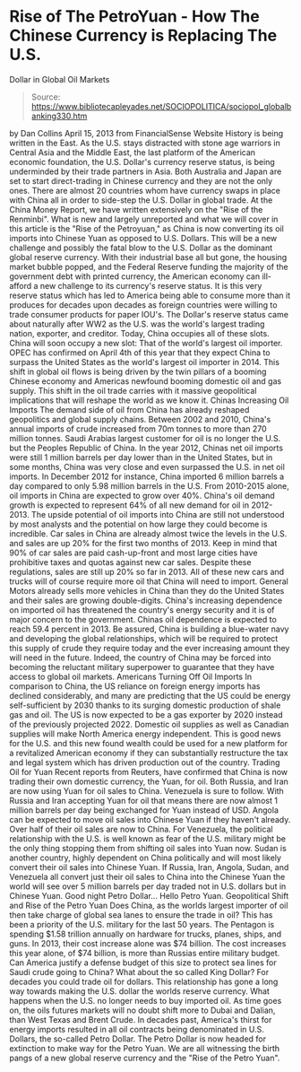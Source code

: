 # Rise of The PetroYuan - How The Chinese Currency is Replacing The U.S. 
Dollar in Global Oil Markets

> Source: https://www.bibliotecapleyades.net/SOCIOPOLITICA/sociopol_globalbanking330.htm

by Dan Collins
April 15, 2013
from
FinancialSense Website
History is being written in the East.
As the
U.S. stays distracted with stone age warriors in Central Asia and the Middle
East, the last platform of the American economic foundation, the U.S.
Dollar's currency reserve status, is being underminded by their trade
partners in Asia.
Both Australia and Japan are set to start
direct-trading in Chinese currency and they are not the only ones. There are
almost 20 countries whom have currency swaps in place with China all in
order to side-step the U.S. Dollar in global trade.
At the China Money Report, we have written
extensively on the "Rise of the Renminbi".
What is new and largely unreported and what we
will cover in this article is the "Rise of the Petroyuan," as China is now
converting its oil imports into Chinese Yuan as opposed to U.S. Dollars.
This will be a new challenge and possibly the fatal blow to the U.S. Dollar
as the dominant global reserve currency.
With their industrial base all but gone, the housing market bubble popped,
and
the Federal Reserve funding the majority of the government debt
with printed currency, the American economy can ill-afford a new challenge
to its currency's reserve status. It is this very reserve status which has
led to America being able to consume more than it produces for decades upon
decades as foreign countries were willing to trade consumer products for
paper
IOU's.
The Dollar's reserve status came about naturally
after WW2 as the U.S. was the world's largest trading nation, exporter, and
creditor. Today, China occupies all of these slots.
China will soon occupy a new slot: That of the world's largest oil importer.
OPEC has confirmed on April 4th of this year
that they expect China to surpass the United States as the world's largest
oil importer in 2014. This shift in global oil flows is being driven by the
twin pillars of a booming Chinese economy and Americas newfound booming
domestic oil and gas supply.
This shift in the oil trade carries with it
massive geopolitical implications that will reshape the world as we know it.
Chinas Increasing Oil
Imports
The demand side of oil from China has already reshaped geopolitics and
global supply chains.
Between 2002 and 2010, China's annual imports of crude
increased from 70m tonnes to more than 270 million tonnes. Saudi Arabias
largest customer for oil is no longer the U.S. but the Peoples Republic of
China. In the year 2012, Chinas net oil imports were still 1 million
barrels per day lower than in the United States, but in some months, China
was very close and even surpassed the U.S. in net oil imports.
In December
2012 for instance, China imported 6 million barrels a day compared to only
5.98 million barrels in the U.S. From 2010-2015 alone, oil imports in China
are expected to grow over 40%. China's oil demand growth is expected to
represent 64% of all new demand for oil in 2012-2013.
The upside potential of oil imports into China are still not understood by
most analysts and the potential on how large they could become is
incredible.
Car sales in China are already almost twice the levels in the
U.S. and sales are up 20% for the first two months of 2013. Keep in mind
that 90% of car sales are paid cash-up-front and most large cities have
prohibitive taxes and quotas against new car sales.
Despite these
regulations, sales are still up 20% so far in 2013. All of these new cars
and trucks will of course require more oil that China will need to import.
General Motors already sells more vehicles in China than they do the United
States and their sales are growing double-digits.
China's increasing dependence on imported oil has threatened the country's
energy security and it is of major concern to the government. Chinas oil
dependence is expected to reach 59.4 percent in 2013.
Be assured, China is
building a blue-water navy and developing the global relationships, which
will be required to protect this supply of crude they require today and the
ever increasing amount they will need in the future.
Indeed, the country of
China may be forced into becoming the reluctant military superpower to
guarantee that they have access to global oil markets.
Americans Turning Off
Oil Imports
In comparison to China, the US reliance on foreign energy imports has
declined considerably, and many are predicting that the US could be energy
self-sufficient by 2030 thanks to its surging domestic production of shale
gas and oil.
The US is now expected to be a gas exporter by 2020 instead of
the previously projected 2022. Domestic oil supplies as well as Canadian
supplies will make North America energy independent.
This is good news for
the U.S. and this new found wealth could be used for a new platform for a
revitalized American economy if they can substantially restructure the tax and
legal system which has driven production out of the country.
Trading Oil for Yuan
Recent reports from Reuters, have confirmed that China is now trading their
own domestic currency, the Yuan, for oil.
Both Russia, and Iran are now
using Yuan for oil sales to China. Venezuela is sure to follow.
With Russia
and Iran accepting Yuan for oil that means there are now almost 1 million
barrels per day being exchanged for Yuan instead of USD.
Angola can be
expected to move oil sales into Chinese Yuan if they haven't already. Over
half of their oil sales are now to China.
For Venezuela, the political
relationship with the U.S. is well known as fear of the U.S. military might
be the only thing stopping them from shifting oil sales into Yuan now.
Sudan
is another country, highly dependent on China politically and will most
likely convert their oil sales into Chinese Yuan.
If Russia, Iran, Angola, Sudan, and Venezuela all convert just their oil
sales to China into the Chinese Yuan the world will see over 5 million
barrels per day traded not in U.S. dollars but in Chinese Yuan.
Good night
Petro Dollar... Hello Petro Yuan.
Geopolitical Shift and Rise
of the Petro Yuan
Does China, as the worlds largest importer of oil then take charge of
global sea lanes to ensure the trade in oil?
This has been a priority of the
U.S. military for the last 50 years. The Pentagon is spending $1.58 trillion
annually on hardware for trucks, planes, ships, and guns. In 2013, their
cost increase alone was $74 billion. The cost increases this year alone, of
$74 billion, is more than Russias entire military budget.
Can America
justify a defense budget of this size to protect sea lines for Saudi crude
going to China?
What about the so called King Dollar?
For decades you could trade oil for
dollars. This relationship has gone a long way towards making the U.S.
dollar the worlds reserve currency. What happens when the U.S. no longer
needs to buy imported oil.
As time goes on, the oils futures markets will no
doubt shift more to Dubai and Dalian, than West Texas and Brent Crude. In
decades past, America's thirst for energy imports resulted in all oil
contracts being denominated in U.S. Dollars, the so-called Petro Dollar.
The
Petro Dollar is now headed for extinction to make way for the Petro Yuan.
We are all witnessing the birth pangs of a new global reserve currency and
the "Rise of the Petro Yuan".
